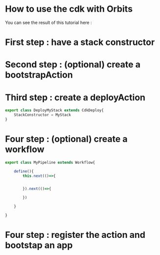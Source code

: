 # How to use the cdk with Orbits

You can see the result of this tutorial here :

# First step : have a stack constructor

# Second step : (optional) create a bootstrapAction

# Third step : create a deployAction

```typescript
export class DeployMyStack extends CdkDeploy{
    StackConstructor = MyStack
}
```

# Four step : (optional) create a workflow

```typescript
export class MyPipeline extends Workflow{

    define(){
        this.next(()=>{


        }).next(()=>{

        })

    }

}

```

# Four step : register the action and bootstap an app




